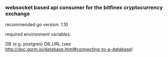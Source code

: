 ### websocket based api consumer for the bitfinex cryptocurrency exchange

recommended go version: 1.10

required environment variables:

DB (e.g. postgres)
DB_URL (see http://doc.gorm.io/database.html#connecting-to-a-database)